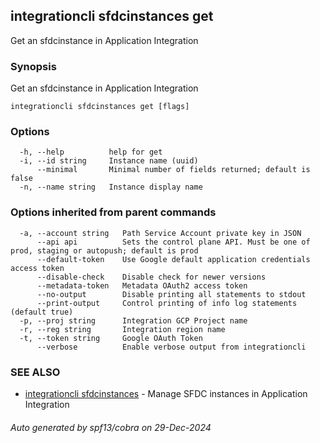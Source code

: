 ## integrationcli sfdcinstances get

Get an sfdcinstance in Application Integration

### Synopsis

Get an sfdcinstance in Application Integration

```
integrationcli sfdcinstances get [flags]
```

### Options

```
  -h, --help          help for get
  -i, --id string     Instance name (uuid)
      --minimal       Minimal number of fields returned; default is false
  -n, --name string   Instance display name
```

### Options inherited from parent commands

```
  -a, --account string   Path Service Account private key in JSON
      --api api          Sets the control plane API. Must be one of prod, staging or autopush; default is prod
      --default-token    Use Google default application credentials access token
      --disable-check    Disable check for newer versions
      --metadata-token   Metadata OAuth2 access token
      --no-output        Disable printing all statements to stdout
      --print-output     Control printing of info log statements (default true)
  -p, --proj string      Integration GCP Project name
  -r, --reg string       Integration region name
  -t, --token string     Google OAuth Token
      --verbose          Enable verbose output from integrationcli
```

### SEE ALSO

* [integrationcli sfdcinstances](integrationcli_sfdcinstances.md)	 - Manage SFDC instances in Application Integration

###### Auto generated by spf13/cobra on 29-Dec-2024
